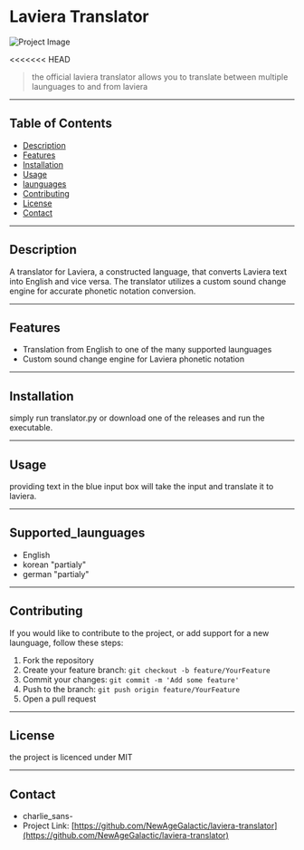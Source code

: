 # Laviera Translator

![Project Image](project-image-url)

<<<<<<< HEAD
> the official laviera translator allows you to translate between multiple launguages to and from laviera

---

## Table of Contents

- [Description](#description)
- [Features](#features)
- [Installation](#installation)
- [Usage](#usage)
- [launguages](#supported_launguages)
- [Contributing](#contributing)
- [License](#license)
- [Contact](#contact)

---

## Description

A translator for Laviera, a constructed language, that converts Laviera text into English and vice versa. The translator utilizes a custom sound change engine for accurate phonetic notation conversion.

---

## Features

- Translation from English to one of the many supported launguages
- Custom sound change engine for Laviera phonetic notation

---

## Installation

simply run translator.py or download one of the releases and run the executable.

---

## Usage


providing text in the blue input box will take the input and translate it to laviera.

---

## Supported_launguages

- English
- korean "partialy"
- german "partialy"

---

## Contributing

If you would like to contribute to the project, or add support for a new launguage, follow these steps:

1. Fork the repository
2. Create your feature branch: `git checkout -b feature/YourFeature`
3. Commit your changes: `git commit -m 'Add some feature'`
4. Push to the branch: `git push origin feature/YourFeature`
5. Open a pull request

---

## License

the project is licenced under MIT

---

## Contact

- charlie_sans-
- Project Link: [https://github.com/NewAgeGalactic/laviera-translator](https://github.com/NewAgeGalactic/laviera-translator)
